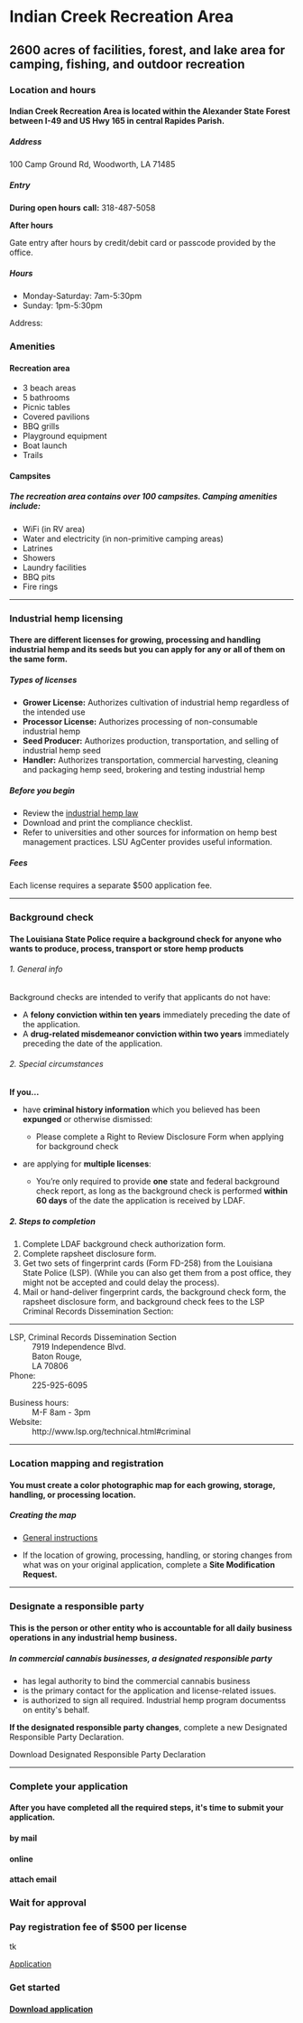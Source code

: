 <!-- service group title -->
# Indian Creek Recreation Area
<!--// service group title -->
<!--service group subhead -->
## 2600 acres of facilities, forest, and lake area for camping, fishing, and outdoor recreation
<!--// service group subhead -->
<!-- service group summary -->




<!--// service group summary -->


<!--service group section hed -->
### Location and hours

#### Indian Creek Recreation Area is located within the Alexander State Forest between I-49 and US Hwy 165 in central Rapides Parish. 
##### Address
100 Camp Ground Rd, 
Woodworth, LA 71485

##### Entry
**During open hours**
**call:** 318-487-5058

**After hours**

Gate entry after hours by credit/debit card or passcode provided by the office.

##### Hours
- Monday-Saturday: 7am-5:30pm
- Sunday: 1pm-5:30pm

<!--// service group section hed -->
<!--service group section subhed -->

<!--// service group section subhed -->
<!--service group section block -->
Address: 


<!--//service group info block -->
<!--service group section hed -->
### Amenities
<!--// service group section hed -->
<!--service group section subhed -->
#### Recreation area
<!--//service group section subhed -->



- 3 beach areas
- 5 bathrooms
- Picnic tables
- Covered pavilions
- BBQ grills
- Playground equipment
- Boat launch
- Trails
#### Campsites

##### The recreation area contains over 100 campsites. Camping amenities include:
- WiFi (in RV area)
- Water and electricity (in non-primitive camping areas)
- Latrines
- Showers
- Laundry facilities
- BBQ pits
- Fire rings




<!--service categories (from category content type): Licensing, industrial hemp-->
****
<!--Service entry-->
<!-- entry title -->
### Industrial hemp licensing
<!--// entry title -->

<!--entry subhead -->
#### There are different licenses for growing, processing and handling industrial hemp and its seeds but you can apply for any or all of them on the same form. 

<!--// entry subhead -->

<!-- Below are the standard fields describing the benefits, requirements and means of accessing the service. Each one is a referenced "description with headline" content type. User can add up to ten of these -->

   ##### Types of licenses

- **Grower License:** Authorizes cultivation of industrial hemp regardless of the intended use
- **Processor License:** Authorizes processing of non-consumable industrial hemp
- **Seed Producer:** Authorizes production, transportation, and selling of industrial hemp seed
- **Handler:** Authorizes transportation, commercial harvesting, cleaning and packaging hemp seed, brokering and testing industrial hemp


   
 <!-- Description with headline CT reference -->
  ##### Before you begin
- Review the [industrial hemp law ](http://www.ldaf.state.la.us/wp-content/uploads/2021/12/Law-State-Legis-Site-12-2-2021.pdf)
- Download and print the compliance checklist.
- Refer to universities and other sources for information on hemp best management practices. LSU AgCenter provides useful information.


<!-- // description with headline CT reference -->
<!-- Description with headline CT reference -->
##### Fees
Each license requires a separate $500 application fee. 
<!-- // description with headline CT reference -->
<!-- description with headline CT reference #2 -->
<!-- In final version of CT, the headlines will be chosen fron a standard list  -->


<!--// Service entry-->
 *****
<!--Service entry-->
<!--Service entry title-->
 ### Background check 
<!--//Service entry title-->
  
<!--entry subhead -->
#### The Louisiana State Police require a background check for anyone who wants to produce, process, transport or store hemp products
<!--//entry subhead-->
<!-- // description with headline CT reference -->

  






###### 1. General info
Background checks are intended to verify that applicants do not have:
- A **felony conviction within ten years** immediately preceding the date of the application.  
- A **drug-related misdemeanor conviction within two years** immediately preceding the date of the application.
 ###### 2. Special circumstances  
**If you...**
- have **criminal history information** which you believed has been **expunged** or otherwise dismissed:
    - Please complete a Right to Review Disclosure Form when applying for background check  

- are applying for **multiple licenses**: 
    - You’re only required to provide **one** state and federal background check report, as long as the background check is performed **within 60 days** of the date the application is received by LDAF.
    
<!-- Description with headline CT reference -->
##### 2. Steps to completion
1. Complete LDAF background check authorization form.
2. Complete rapsheet disclosure form.
3. Get two sets of fingerprint cards (Form FD-258) from the Louisiana State Police (LSP). (While you can also get them from a post office, they might not be accepted and could delay the process).
4. Mail or hand-deliver fingerprint cards, the background check form, the rapsheet disclosure form, and background check fees to the LSP Criminal Records Dissemination Section:
<!-- // Description with headline CT reference -->
*****
<!-- // Contact reference -->
 <dl>
 <dt>LSP, Criminal Records Dissemination Section</dt>
 <dd> 7919 Independence Blvd.</dd> 
 <dd> Baton Rouge, </dd>
 <dd> LA 70806 </dd>
 <dt> Phone:</dt>
 <dd>225-925-6095</dd>
 </dl>
<!-- // Contact reference -->
<dl>
    <dt>Business hours:</dt>
    <dd> M-F 8am - 3pm </dd>
    <dt>Website:</dt>
    <dd>http://www.lsp.org/technical.html#criminal </dd>
</dl>


<!-- // Contact reference -->
<!--// Service entry-->
*****
<!--Service entry-->
<!--Service entry title-->
  ### Location mapping and registration
<!--// Service entry title-->
<!--entry subhead -->
#### You must create a color photographic map for each growing, storage, handling, or processing location.
<!--//entry subhead -->
<!-- // description with headline (DwH) reference -->
<!--headline for DwH-->
##### Creating the map
<!--// headline for DwH-->
<!-- description for DwH -->
  - [General instructions](http://www.ldaf.state.la.us/wp-content/uploads/2021/11/Map-Instructions-for-Applications.pdf)
  
  - If the location of growing, processing, handling, or storing changes from what was on your original application, complete a **Site Modification Request.**
<!--// description for DwH -->
<!--// description with headline CT reference -->
<!--// Service entry-->
*****
<!--Service entry-->
<!--Service entry title-->

  ### Designate a responsible party
<!--// Service entry title-->
<!--entry subhead -->
#### This is the person or other entity who is accountable for all daily business operations in any industrial hemp business.
<!--// entry subhead -->
<!-- description with headline (DwH) reference -->

##### In commercial cannabis businesses, a designated responsible party 

- has legal authority to bind the commercial cannabis business 
- is the primary contact for the application and license-related issues.
- is authorized to sign all required. Industrial hemp program documentss on entity's behalf.

**If the designated responsible party changes**, complete a new Designated Responsible Party Declaration.

<!-- // description with headline (DwH) reference -->
<!-- CTA (linked to document wrapper) -->
Download Designated Responsible Party Declaration
<!--// CTA-->
*****
<!--// Service entry-->
<!--Service entry title-->
### Complete your application
<!--// Service entry title-->
<!--entry subhead -->
#### After you have completed all the required steps, it's time to submit your application.
<!--// entry subhead -->

  #### by mail
  #### online
  #### attach email
  
  ### Wait for approval
  ### Pay registration fee of $500 per license
tk
 
<!-- // description with headline CT reference -->

<!-- Linked PDF -->
[Application](https://app.contentful.com/spaces/pc5e1rlgfrov/assets/3rW9nXpYVesH2exFsIqj0o)
<!--// Linked PDF -->

<!-- Service CTA: Call to action content type-->
<!-- Call to action msg -->
### Get started
<!--// Call to action msg -->
<!-- Button or link label -->
#### [Download application](https://www.example.com)
<!--// Button or link label -->
<!--// Service CTA -->
